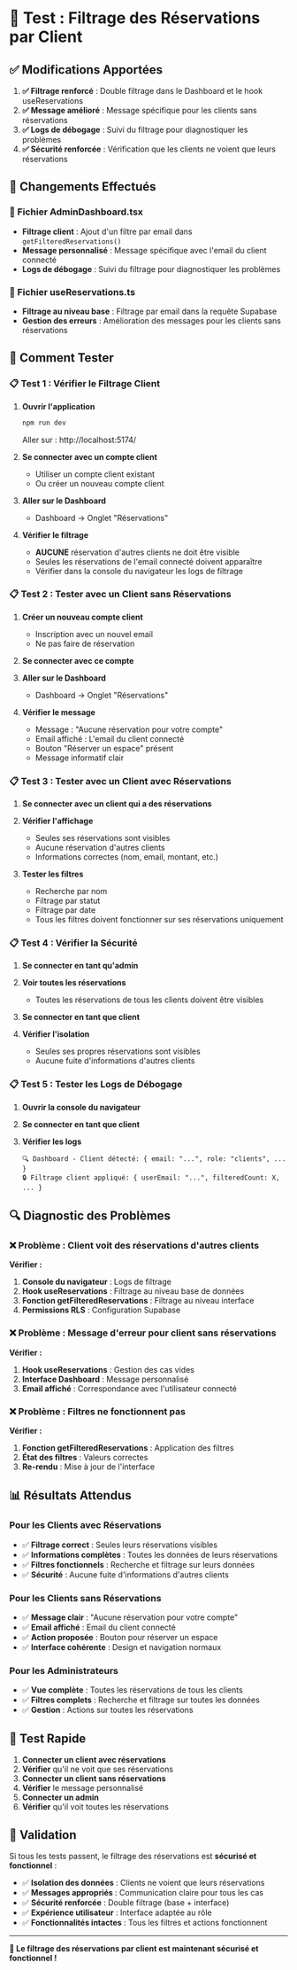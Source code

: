 # 🧪 Test : Filtrage des Réservations par Client

## ✅ Modifications Apportées

1. **✅ Filtrage renforcé** : Double filtrage dans le Dashboard et le hook useReservations
2. **✅ Message amélioré** : Message spécifique pour les clients sans réservations
3. **✅ Logs de débogage** : Suivi du filtrage pour diagnostiquer les problèmes
4. **✅ Sécurité renforcée** : Vérification que les clients ne voient que leurs réservations

## 🔧 Changements Effectués

### 📁 Fichier AdminDashboard.tsx
- **Filtrage client** : Ajout d'un filtre par email dans `getFilteredReservations()`
- **Message personnalisé** : Message spécifique avec l'email du client connecté
- **Logs de débogage** : Suivi du filtrage pour diagnostiquer les problèmes

### 📁 Fichier useReservations.ts
- **Filtrage au niveau base** : Filtrage par email dans la requête Supabase
- **Gestion des erreurs** : Amélioration des messages pour les clients sans réservations

## 🧪 Comment Tester

### 📋 Test 1 : Vérifier le Filtrage Client

1. **Ouvrir l'application**
   ```bash
   npm run dev
   ```
   Aller sur : http://localhost:5174/

2. **Se connecter avec un compte client**
   - Utiliser un compte client existant
   - Ou créer un nouveau compte client

3. **Aller sur le Dashboard**
   - Dashboard → Onglet "Réservations"

4. **Vérifier le filtrage**
   - **AUCUNE** réservation d'autres clients ne doit être visible
   - Seules les réservations de l'email connecté doivent apparaître
   - Vérifier dans la console du navigateur les logs de filtrage

### 📋 Test 2 : Tester avec un Client sans Réservations

1. **Créer un nouveau compte client**
   - Inscription avec un nouvel email
   - Ne pas faire de réservation

2. **Se connecter avec ce compte**

3. **Aller sur le Dashboard**
   - Dashboard → Onglet "Réservations"

4. **Vérifier le message**
   - Message : "Aucune réservation pour votre compte"
   - Email affiché : L'email du client connecté
   - Bouton "Réserver un espace" présent
   - Message informatif clair

### 📋 Test 3 : Tester avec un Client avec Réservations

1. **Se connecter avec un client qui a des réservations**

2. **Vérifier l'affichage**
   - Seules ses réservations sont visibles
   - Aucune réservation d'autres clients
   - Informations correctes (nom, email, montant, etc.)

3. **Tester les filtres**
   - Recherche par nom
   - Filtrage par statut
   - Filtrage par date
   - Tous les filtres doivent fonctionner sur ses réservations uniquement

### 📋 Test 4 : Vérifier la Sécurité

1. **Se connecter en tant qu'admin**

2. **Voir toutes les réservations**
   - Toutes les réservations de tous les clients doivent être visibles

3. **Se connecter en tant que client**

4. **Vérifier l'isolation**
   - Seules ses propres réservations sont visibles
   - Aucune fuite d'informations d'autres clients

### 📋 Test 5 : Tester les Logs de Débogage

1. **Ouvrir la console du navigateur**

2. **Se connecter en tant que client**

3. **Vérifier les logs**
   ```
   🔍 Dashboard - Client détecté: { email: "...", role: "clients", ... }
   🔒 Filtrage client appliqué: { userEmail: "...", filteredCount: X, ... }
   ```

## 🔍 Diagnostic des Problèmes

### ❌ Problème : Client voit des réservations d'autres clients

**Vérifier :**
1. **Console du navigateur** : Logs de filtrage
2. **Hook useReservations** : Filtrage au niveau base de données
3. **Fonction getFilteredReservations** : Filtrage au niveau interface
4. **Permissions RLS** : Configuration Supabase

### ❌ Problème : Message d'erreur pour client sans réservations

**Vérifier :**
1. **Hook useReservations** : Gestion des cas vides
2. **Interface Dashboard** : Message personnalisé
3. **Email affiché** : Correspondance avec l'utilisateur connecté

### ❌ Problème : Filtres ne fonctionnent pas

**Vérifier :**
1. **Fonction getFilteredReservations** : Application des filtres
2. **État des filtres** : Valeurs correctes
3. **Re-rendu** : Mise à jour de l'interface

## 📊 Résultats Attendus

### Pour les Clients avec Réservations
- ✅ **Filtrage correct** : Seules leurs réservations visibles
- ✅ **Informations complètes** : Toutes les données de leurs réservations
- ✅ **Filtres fonctionnels** : Recherche et filtrage sur leurs données
- ✅ **Sécurité** : Aucune fuite d'informations d'autres clients

### Pour les Clients sans Réservations
- ✅ **Message clair** : "Aucune réservation pour votre compte"
- ✅ **Email affiché** : Email du client connecté
- ✅ **Action proposée** : Bouton pour réserver un espace
- ✅ **Interface cohérente** : Design et navigation normaux

### Pour les Administrateurs
- ✅ **Vue complète** : Toutes les réservations de tous les clients
- ✅ **Filtres complets** : Recherche et filtrage sur toutes les données
- ✅ **Gestion** : Actions sur toutes les réservations

## 🎯 Test Rapide

1. **Connecter un client avec réservations**
2. **Vérifier** qu'il ne voit que ses réservations
3. **Connecter un client sans réservations**
4. **Vérifier** le message personnalisé
5. **Connecter un admin**
6. **Vérifier** qu'il voit toutes les réservations

## 🎉 Validation

Si tous les tests passent, le filtrage des réservations est **sécurisé et fonctionnel** :

- ✅ **Isolation des données** : Clients ne voient que leurs réservations
- ✅ **Messages appropriés** : Communication claire pour tous les cas
- ✅ **Sécurité renforcée** : Double filtrage (base + interface)
- ✅ **Expérience utilisateur** : Interface adaptée au rôle
- ✅ **Fonctionnalités intactes** : Tous les filtres et actions fonctionnent

---

**🚀 Le filtrage des réservations par client est maintenant sécurisé et fonctionnel !**
